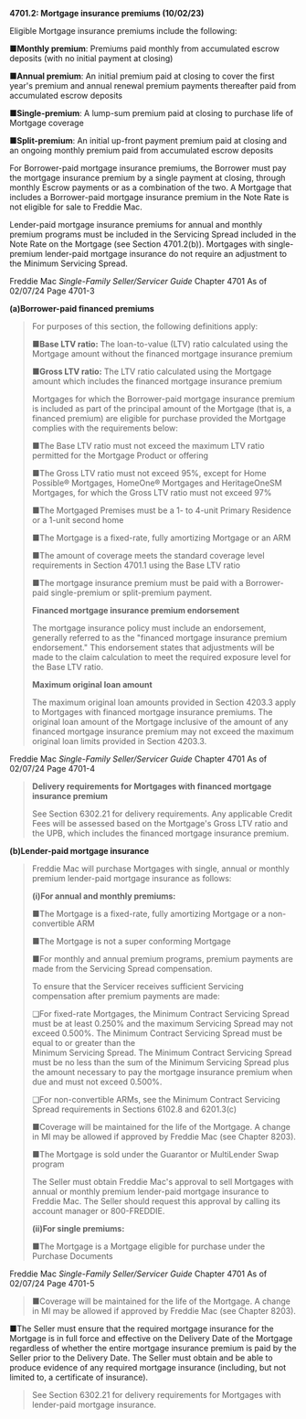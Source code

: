 **4701.2: Mortgage insurance premiums (10/02/23)**

Eligible Mortgage insurance premiums include the following:

■**Monthly premium**: Premiums paid monthly from accumulated escrow
deposits (with no initial payment at closing)

■**Annual premium**: An initial premium paid at closing to cover the
first year's premium and annual renewal premium payments thereafter paid
from accumulated escrow deposits

■**Single-premium**: A lump-sum premium paid at closing to purchase life
of Mortgage coverage

■**Split-premium**: An initial up-front payment premium paid at closing
and an ongoing monthly premium paid from accumulated escrow deposits

For Borrower-paid mortgage insurance premiums, the Borrower must pay the
mortgage insurance premium by a single payment at closing, through
monthly Escrow payments or as a combination of the two. A Mortgage that
includes a Borrower-paid mortgage insurance premium in the Note Rate is
not eligible for sale to Freddie Mac.

Lender-paid mortgage insurance premiums for annual and monthly premium
programs must be included in the Servicing Spread included in the Note
Rate on the Mortgage (see Section 4701.2(b)). Mortgages with
single-premium lender-paid mortgage insurance do not require an
adjustment to the Minimum Servicing Spread.

Freddie Mac *Single-Family Seller/Servicer Guide* Chapter 4701 As of
02/07/24 Page 4701-3

**(a)Borrower-paid financed premiums**

> For purposes of this section, the following definitions apply:
>
> ■**Base LTV ratio:** The loan-to-value (LTV) ratio calculated using
> the Mortgage amount without the financed mortgage insurance premium
>
> ■**Gross LTV ratio:** The LTV ratio calculated using the Mortgage
> amount which includes the financed mortgage insurance premium
>
> Mortgages for which the Borrower-paid mortgage insurance premium is
> included as part of the principal amount of the Mortgage (that is, a
> financed premium) are eligible for purchase provided the Mortgage
> complies with the requirements below:
>
> ■The Base LTV ratio must not exceed the maximum LTV ratio permitted
> for the Mortgage Product or offering
>
> ■The Gross LTV ratio must not exceed 95%, except for Home Possible®
> Mortgages, HomeOne® Mortgages and HeritageOneSM Mortgages, for which
> the Gross LTV ratio must not exceed 97%
>
> ■The Mortgaged Premises must be a 1- to 4-unit Primary Residence or a
> 1-unit second home
>
> ■The Mortgage is a fixed-rate, fully amortizing Mortgage or an ARM
>
> ■The amount of coverage meets the standard coverage level requirements
> in Section 4701.1 using the Base LTV ratio
>
> ■The mortgage insurance premium must be paid with a Borrower-paid
> single-premium or split-premium payment.
>
> **Financed mortgage insurance premium endorsement**
>
> The mortgage insurance policy must include an endorsement, generally
> referred to as the "financed mortgage insurance premium endorsement."
> This endorsement states that adjustments will be made to the claim
> calculation to meet the required exposure level for the Base LTV
> ratio.
>
> **Maximum original loan amount**
>
> The maximum original loan amounts provided in Section 4203.3 apply to
> Mortgages with financed mortgage insurance premiums. The original loan
> amount of the Mortgage inclusive of the amount of any financed
> mortgage insurance premium may not exceed the maximum original loan
> limits provided in Section 4203.3.

Freddie Mac *Single-Family Seller/Servicer Guide* Chapter 4701 As of
02/07/24 Page 4701-4

> **Delivery requirements for Mortgages with financed mortgage insurance
> premium**
>
> See Section 6302.21 for delivery requirements. Any applicable Credit
> Fees will be assessed based on the Mortgage's Gross LTV ratio and the
> UPB, which includes the financed mortgage insurance premium.

**(b)Lender-paid mortgage insurance**

> Freddie Mac will purchase Mortgages with single, annual or monthly
> premium lender-paid mortgage insurance as follows:
>
> **(i)For annual and monthly premiums:**
>
> ■The Mortgage is a fixed-rate, fully amortizing Mortgage or a
> non-convertible ARM
>
> ■The Mortgage is not a super conforming Mortgage
>
> ■For monthly and annual premium programs, premium payments are made
> from the Servicing Spread compensation.
>
> To ensure that the Servicer receives sufficient Servicing compensation
> after premium payments are made:
>
> ❑For fixed-rate Mortgages, the Minimum Contract Servicing Spread must
> be at least 0.250% and the maximum Servicing Spread may not exceed
> 0.500%. The Minimum Contract Servicing Spread must be equal to or
> greater than the\
> Minimum Servicing Spread. The Minimum Contract Servicing Spread must
> be no less than the sum of the Minimum Servicing Spread plus the
> amount necessary to pay the mortgage insurance premium when due and
> must not exceed 0.500%.
>
> ❑For non-convertible ARMs, see the Minimum Contract Servicing Spread
> requirements in Sections 6102.8 and 6201.3(c)
>
> ■Coverage will be maintained for the life of the Mortgage. A change in
> MI may be allowed if approved by Freddie Mac (see Chapter 8203).
>
> ■The Mortgage is sold under the Guarantor or MultiLender Swap program
>
> The Seller must obtain Freddie Mac's approval to sell Mortgages with
> annual or monthly premium lender-paid mortgage insurance to Freddie
> Mac. The Seller should request this approval by calling its account
> manager or 800-FREDDIE.
>
> **(ii)For single premiums:**
>
> ■The Mortgage is a Mortgage eligible for purchase under the Purchase
> Documents

Freddie Mac *Single-Family Seller/Servicer Guide* Chapter 4701 As of
02/07/24 Page 4701-5

> ■Coverage will be maintained for the life of the Mortgage. A change in
> MI may be allowed if approved by Freddie Mac (see Chapter 8203).

■The Seller must ensure that the required mortgage insurance for the
Mortgage is in full force and effective on the Delivery Date of the
Mortgage regardless of whether the entire mortgage insurance premium is
paid by the Seller prior to the Delivery Date. The Seller must obtain
and be able to produce evidence of any required mortgage insurance
(including, but not limited to, a certificate of insurance).

> See Section 6302.21 for delivery requirements for Mortgages with
> lender-paid mortgage insurance.
>
>
